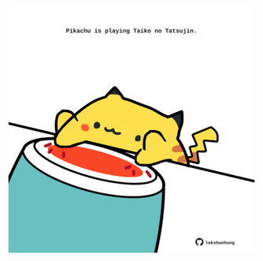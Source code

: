 <!-- built at 26/06/2021, 07:01:30 UTC -->
<p align="center">
  <img width="500" height="500" src="./ReadmeImage.svg">
</p>
